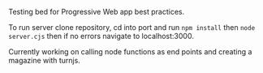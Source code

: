 Testing bed for Progressive Web app best practices.

To run server clone repository, cd into port and run `npm install` then `node server.cjs` then if no errors navigate to localhost:3000.

Currently working on calling node functions as end points and creating a magazine with turnjs.
